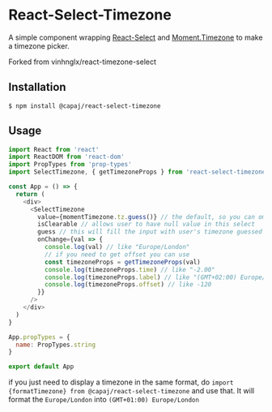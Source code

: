 # React-Select-Timezone

A simple component wrapping [React-Select](https://github.com/JedWatson/react-select) and [Moment.Timezone](https://momentjs.com/timezone/) to make a timezone picker.

Forked from vinhnglx/react-timezone-select

## Installation

```
$ npm install @capaj/react-select-timezone
```

## Usage

```javascript
import React from 'react'
import ReactDOM from 'react-dom'
import PropTypes from 'prop-types'
import SelectTimezone, { getTimezoneProps } from 'react-select-timezone'

const App = () => {
  return (
    <div>
      <SelectTimezone
        value={momentTimezone.tz.guess()} // the default, so you can omit if you don't need other value
        isClearable // allows user to have null value in this select
        guess // this will fill the input with user's timezone guessed by moment. A "value" prop has always bigger priority than guessed TZ
        onChange={val => {
          console.log(val) // like "Europe/London"
          // if you need to get offset you can use
          const timezoneProps = getTimezoneProps(val)
          console.log(timezoneProps.time) // like "-2.00"
          console.log(timezoneProps.label) // like "(GMT+02:00) Europe/Prague"
          console.log(timezoneProps.offset) // like -120
        }}
      />
    </div>
  )
}

App.propTypes = {
  name: PropTypes.string
}

export default App
```

if you just need to display a timezone in the same format, do `import {formatTimezone} from @capaj/react-select-timezone` and use that. It will format the `Europe/London` into `(GMT+01:00) Europe/London`

